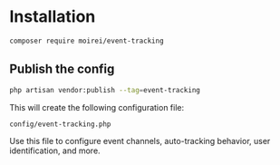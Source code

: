 # Installation

```bash
composer require moirei/event-tracking
```

## Publish the config

```bash
php artisan vendor:publish --tag=event-tracking
```

This will create the following configuration file:

```bash
config/event-tracking.php
```

Use this file to configure event channels, auto-tracking behavior, user identification, and more.
